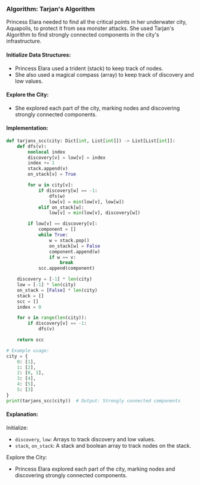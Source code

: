 ### Algorithm: Tarjan's Algorithm

Princess Elara needed to find all the critical points in her underwater city, Aquapolis, to protect it from sea monster attacks. She used Tarjan's Algorithm to find strongly connected components in the city's infrastructure.

#### Initialize Data Structures:

- Princess Elara used a trident (stack) to keep track of nodes.
- She also used a magical compass (array) to keep track of discovery and low values.

#### Explore the City:

- She explored each part of the city, marking nodes and discovering strongly connected components.

#### Implementation:

```py
def tarjans_scc(city: Dict[int, List[int]]) -> List[List[int]]:
    def dfs(v):
        nonlocal index
        discovery[v] = low[v] = index
        index += 1
        stack.append(v)
        on_stack[v] = True

        for w in city[v]:
            if discovery[w] == -1:
                dfs(w)
                low[v] = min(low[v], low[w])
            elif on_stack[w]:
                low[v] = min(low[v], discovery[w])

        if low[v] == discovery[v]:
            component = []
            while True:
                w = stack.pop()
                on_stack[w] = False
                component.append(w)
                if w == v:
                    break
            scc.append(component)

    discovery = [-1] * len(city)
    low = [-1] * len(city)
    on_stack = [False] * len(city)
    stack = []
    scc = []
    index = 0

    for v in range(len(city)):
        if discovery[v] == -1:
            dfs(v)

    return scc

# Example usage:
city = {
    0: [1],
    1: [2],
    2: [0, 3],
    3: [4],
    4: [5],
    5: [3]
}
print(tarjans_scc(city))  # Output: Strongly connected components
```

#### Explanation:

Initialize:

- `discovery`, `low`: Arrays to track discovery and low values.
- `stack`, `on_stack`: A stack and boolean array to track nodes on the stack.

Explore the City:

- Princess Elara explored each part of the city, marking nodes and discovering strongly connected components.
